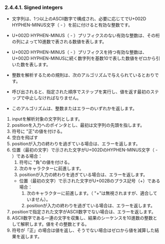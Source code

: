 
### 2.4.4.1. Signed integers

- 文字列は、1つ以上のASCII数字で構成され、必要に応じてでU+002D HYPHEN-MINUS文字（ - ）を前に付けると有効な整数です。
- U+002D HYPHEN-MINUS（ - ）プリフィクスのない有効な整数は、その桁の列によって10進数で表される数値を表します。
- U+002D HYPHEN-MINUS（ - ）プリフィクスを持つ有効な整数は、U+002D HYPHEN-MINUSに続く数字列を基数10で表した数値をゼロから引いた数を表します。

- 整数を解析するための規則は、次のアルゴリズムで与えられているとおりです。
- 呼び出されると、指定された順序でステップを実行し、値を返す最初のステップで中止しなければなりません。
- このアルゴリズムは、整数またはエラーのいずれかを返します。

1. inputを解析対象の文字列とします。
2. positionを入力へのポインタとし、最初は文字列の先頭を指します。
3. 符号に "正"の値を付ける。
4. 空白を飛ばす
5. positionが入力の終わりを過ぎている場合は、エラーを返します。
6. 位置（最初の文字）で示された文字がU+002DのHYPHEN-MINUS文字（ - ）である場合：
    1. 符号に "負"の値を付ける。
    2. 次のキャラクターに前進します。
    3. positionが入力の終わりを過ぎている場合は、エラーを返します。
    - 位置（最初の文字）で示された文字がU+002Bのプラス記号（+）である場合：
        1. 次のキャラクターに前進します。（ "+"は無視されますが、適合していません）。
        2. positionが入力の終わりを過ぎている場合は、エラーを返します。
7. positionで指定された文字がASCII数字でない場合は、エラーを返します。
8. ASCII数字である一連の文字を収集し、結果のシーケンスを10進数の整数として解釈します。値をその整数とする。
9. 符号が「正」の場合は値を返し、そうでない場合はゼロから値を減算した結果を返します。


